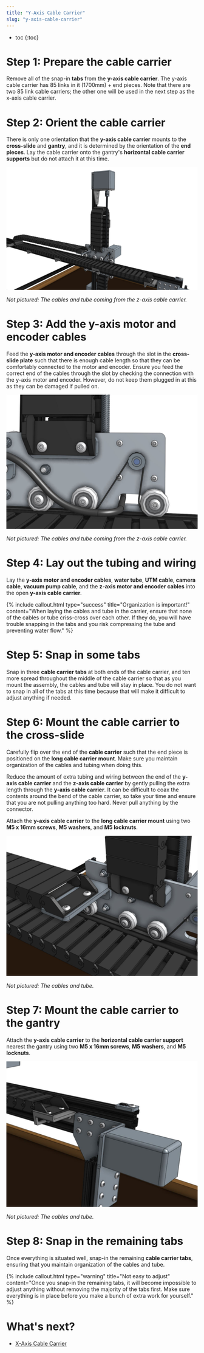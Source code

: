 ```yaml
---
title: "Y-Axis Cable Carrier"
slug: "y-axis-cable-carrier"
---
```


* toc
{:toc}


# Step 1: Prepare the cable carrier

Remove all of the snap-in **tabs** from the **y-axis cable carrier**. The y-axis cable carrier has 85 links in it (1700mm) + end pieces. Note that there are two 85 link cable carriers; the other one will be used in the next step as the x-axis cable carrier.

# Step 2: Orient the cable carrier

There is only one orientation that the **y-axis cable carrier** mounts to the **cross-slide** and **gantry**, and it is determined by the orientation of the **end pieces**. Lay the cable carrier onto the gantry's **horizontal cable carrier supports** but do not attach it at this time.

![ycc.JPG](_images/ycc.JPG)

_Not pictured: The cables and tube coming from the z-axis cable carrier._



# Step 3: Add the y-axis motor and encoder cables

Feed the **y-axis motor and encoder cables** through the slot in the **cross-slide plate** such that there is enough cable length so that they can be comfortably connected to the motor and encoder. Ensure you feed the correct end of the cables through the slot by checking the connection with the y-axis motor and encoder. However, do not keep them plugged in at this as they can be damaged if pulled on.

![ycables.JPG](_images/ycables.JPG)

_Not pictured: The cables and tube coming from the z-axis cable carrier._



# Step 4: Lay out the tubing and wiring

Lay the **y-axis motor and encoder cables**, **water tube**, **UTM cable**, **camera cable**, **vacuum pump cable**, and the **z-axis motor and encoder cables** into the open **y-axis cable carrier**.

{%
include callout.html
type="success"
title="Organization is important!"
content="When laying the cables and tube in the carrier, ensure that none of the cables or tube criss-cross over each other. If they do, you will have trouble snapping in the tabs and you risk compressing the tube and preventing water flow."
%}



# Step 5: Snap in some tabs

Snap in three **cable carrier tabs** at both ends of the cable carrier, and ten more spread throughout the middle of the cable carrier so that as you mount the assembly, the cables and tube will stay in place. You do not want to snap in all of the tabs at this time because that will make it difficult to adjust anything if needed.

# Step 6: Mount the cable carrier to the cross-slide

Carefully flip over the end of the **cable carrier** such that the end piece is positioned on the **long cable carrier mount**. Make sure you maintain organization of the cables and tubing when doing this.


Reduce the amount of extra tubing and wiring between the end of the **y-axis cable carrier** and the **z-axis cable carrier** by gently pulling the extra length through the **y-axis cable carrier**. It can be difficult to coax the contents around the bend of the cable carrier, so take your time and ensure that you are not pulling anything too hard. Never pull anything by the connector.


Attach the **y-axis cable carrier** to the **long cable carrier mount** using two **M5 x 16mm screws**, **M5 washers**, and **M5 locknuts**.

![attach y cc.JPG](_images/attach_y_cc.JPG)

_Not pictured: The cables and tube._



# Step 7: Mount the cable carrier to the gantry

Attach the **y-axis cable carrier** to the **horizontal cable carrier support** nearest the gantry using two **M5 x 16mm screws**, **M5 washers**, and **M5 locknuts**.

![install y cc 2.JPG](_images/install_y_cc_2.JPG)

_Not pictured: The cables and tube._



# Step 8: Snap in the remaining tabs

Once everything is situated well, snap-in the remaining **cable carrier tabs**, ensuring that you maintain organization of the cables and tube.

{%
include callout.html
type="warning"
title="Not easy to adjust"
content="Once you snap-in the remaining tabs, it will become impossible to adjust anything without removing the majority of the tabs first. Make sure everything is in place before you make a bunch of extra work for yourself."
%}





# What's next?

 * [X-Axis Cable Carrier](x-axis-cable-carrier.md)

